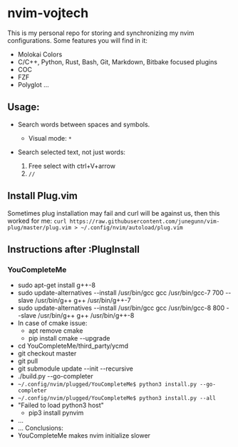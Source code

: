 # nvim-vojtech
This is my personal repo for storing and synchronizing my nvim configurations.
Some features you will find in it:
* Molokai Colors
* C/C++, Python, Rust, Bash, Git, Markdown, Bitbake focused plugins
* COC
* FZF
* Polyglot
...



## Usage:
* Search words between spaces and symbols.
    * Visual mode: `*` 

* Search selected text, not just words:
    1. Free select with ctrl+V+arrow
    2. `//`


## Install Plug.vim
Sometimes plug installation may fail and curl will be against us, then this worked for me:
`curl https://raw.githubusercontent.com/junegunn/vim-plug/master/plug.vim > ~/.config/nvim/autoload/plug.vim`


## Instructions after :PlugInstall

### YouCompleteMe
* sudo apt-get install g++-8
* sudo update-alternatives --install /usr/bin/gcc gcc /usr/bin/gcc-7 700 --slave /usr/bin/g++ g++ /usr/bin/g++-7
* sudo update-alternatives --install /usr/bin/gcc gcc /usr/bin/gcc-8 800 --slave /usr/bin/g++ g++ /usr/bin/g++-8
* In  case of cmake issue:
    * apt remove cmake
    * pip install cmake --upgrade
* cd YouCompleteMe/third_party/ycmd
* git checkout master
* git pull
* git submodule update --init --recursive
* ./build.py --go-completer
* `~/.config/nvim/plugged/YouCompleteMe$ python3 install.py --go-completer`
* `~/.config/nvim/plugged/YouCompleteMe$ python3 install.py --all`
* "Failed to load python3 host"
    * pip3 install pynvim
* ...
* ...
Conclusions:
* YouCompleteMe makes nvim initialize slower
